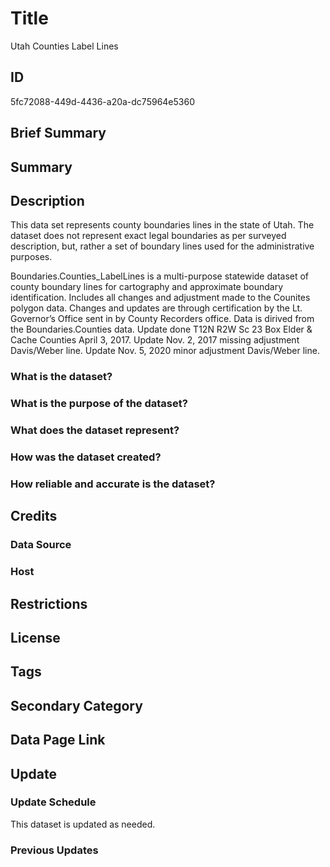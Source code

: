 # Title

Utah Counties Label Lines

## ID

5fc72088-449d-4436-a20a-dc75964e5360

## Brief Summary

## Summary

## Description

This data set represents county boundaries lines in the state of Utah. The dataset does not represent exact legal boundaries as per surveyed description, but, rather a set of boundary lines used for the administrative purposes.

Boundaries.Counties_LabelLines is a multi-purpose statewide dataset of county boundary lines for cartography and approximate boundary identification. Includes all changes and adjustment made to the Counites polygon data. Changes and updates are through certification by the Lt. Governor’s Office sent in by County Recorders office. Data is dirived from the Boundaries.Counties data. Update done T12N R2W Sc 23 Box Elder & Cache Counties April 3, 2017. Update Nov. 2, 2017 missing adjustment Davis/Weber line. Update Nov. 5, 2020 minor adjustment Davis/Weber line.

### What is the dataset?

### What is the purpose of the dataset?

### What does the dataset represent?

### How was the dataset created?

### How reliable and accurate is the dataset?

## Credits

### Data Source

### Host

## Restrictions

## License

## Tags

## Secondary Category

## Data Page Link

## Update

### Update Schedule

This dataset is updated as needed.

### Previous Updates
